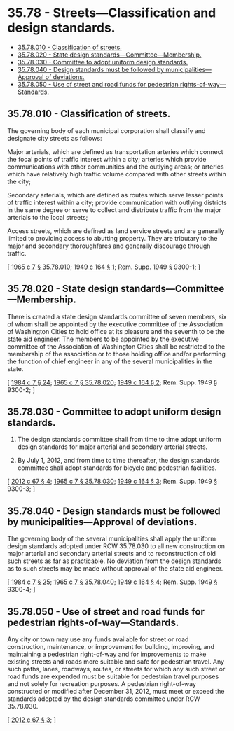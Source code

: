 # 35.78 - Streets—Classification and design standards.
* [35.78.010 - Classification of streets.](#3578010---classification-of-streets)
* [35.78.020 - State design standards—Committee—Membership.](#3578020---state-design-standardscommitteemembership)
* [35.78.030 - Committee to adopt uniform design standards.](#3578030---committee-to-adopt-uniform-design-standards)
* [35.78.040 - Design standards must be followed by municipalities—Approval of deviations.](#3578040---design-standards-must-be-followed-by-municipalitiesapproval-of-deviations)
* [35.78.050 - Use of street and road funds for pedestrian rights-of-way—Standards.](#3578050---use-of-street-and-road-funds-for-pedestrian-rights-of-waystandards)
## 35.78.010 - Classification of streets.
The governing body of each municipal corporation shall classify and designate city streets as follows:

Major arterials, which are defined as transportation arteries which connect the focal points of traffic interest within a city; arteries which provide communications with other communities and the outlying areas; or arteries which have relatively high traffic volume compared with other streets within the city;

Secondary arterials, which are defined as routes which serve lesser points of traffic interest within a city; provide communication with outlying districts in the same degree or serve to collect and distribute traffic from the major arterials to the local streets;

Access streets, which are defined as land service streets and are generally limited to providing access to abutting property. They are tributary to the major and secondary thoroughfares and generally discourage through traffic.

\[ [1965 c 7 § 35.78.010](https://leg.wa.gov/CodeReviser/documents/sessionlaw/1965c7.pdf?cite=1965%20c%207%20§%2035.78.010); [1949 c 164 § 1](https://leg.wa.gov/CodeReviser/documents/sessionlaw/1949c164.pdf?cite=1949%20c%20164%20§%201); Rem. Supp. 1949 § 9300-1; \]

## 35.78.020 - State design standards—Committee—Membership.
There is created a state design standards committee of seven members, six of whom shall be appointed by the executive committee of the Association of Washington Cities to hold office at its pleasure and the seventh to be the state aid engineer. The members to be appointed by the executive committee of the Association of Washington Cities shall be restricted to the membership of the association or to those holding office and/or performing the function of chief engineer in any of the several municipalities in the state.

\[ [1984 c 7 § 24](https://leg.wa.gov/CodeReviser/documents/sessionlaw/1984c7.pdf?cite=1984%20c%207%20§%2024); [1965 c 7 § 35.78.020](https://leg.wa.gov/CodeReviser/documents/sessionlaw/1965c7.pdf?cite=1965%20c%207%20§%2035.78.020); [1949 c 164 § 2](https://leg.wa.gov/CodeReviser/documents/sessionlaw/1949c164.pdf?cite=1949%20c%20164%20§%202); Rem. Supp. 1949 § 9300-2; \]

## 35.78.030 - Committee to adopt uniform design standards.
1. The design standards committee shall from time to time adopt uniform design standards for major arterial and secondary arterial streets.

2. By July 1, 2012, and from time to time thereafter, the design standards committee shall adopt standards for bicycle and pedestrian facilities.

\[ [2012 c 67 § 4](https://lawfilesext.leg.wa.gov/biennium/2011-12/Pdf/Bills/Session%20Laws/House/1700-S.SL.pdf?cite=2012%20c%2067%20§%204); [1965 c 7 § 35.78.030](https://leg.wa.gov/CodeReviser/documents/sessionlaw/1965c7.pdf?cite=1965%20c%207%20§%2035.78.030); [1949 c 164 § 3](https://leg.wa.gov/CodeReviser/documents/sessionlaw/1949c164.pdf?cite=1949%20c%20164%20§%203); Rem. Supp. 1949 § 9300-3; \]

## 35.78.040 - Design standards must be followed by municipalities—Approval of deviations.
The governing body of the several municipalities shall apply the uniform design standards adopted under RCW 35.78.030 to all new construction on major arterial and secondary arterial streets and to reconstruction of old such streets as far as practicable. No deviation from the design standards as to such streets may be made without approval of the state aid engineer.

\[ [1984 c 7 § 25](https://leg.wa.gov/CodeReviser/documents/sessionlaw/1984c7.pdf?cite=1984%20c%207%20§%2025); [1965 c 7 § 35.78.040](https://leg.wa.gov/CodeReviser/documents/sessionlaw/1965c7.pdf?cite=1965%20c%207%20§%2035.78.040); [1949 c 164 § 4](https://leg.wa.gov/CodeReviser/documents/sessionlaw/1949c164.pdf?cite=1949%20c%20164%20§%204); Rem. Supp. 1949 § 9300-4; \]

## 35.78.050 - Use of street and road funds for pedestrian rights-of-way—Standards.
Any city or town may use any funds available for street or road construction, maintenance, or improvement for building, improving, and maintaining a pedestrian right-of-way and for improvements to make existing streets and roads more suitable and safe for pedestrian travel. Any such paths, lanes, roadways, routes, or streets for which any such street or road funds are expended must be suitable for pedestrian travel purposes and not solely for recreation purposes. A pedestrian right-of-way constructed or modified after December 31, 2012, must meet or exceed the standards adopted by the design standards committee under RCW 35.78.030.

\[ [2012 c 67 § 3](https://lawfilesext.leg.wa.gov/biennium/2011-12/Pdf/Bills/Session%20Laws/House/1700-S.SL.pdf?cite=2012%20c%2067%20§%203); \]

